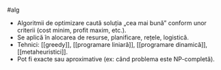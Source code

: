 #alg 
- Algoritmii de optimizare caută soluția „cea mai bună” conform unor criterii (cost minim, profit maxim, etc.).
- Se aplică în alocarea de resurse, planificare, rețele, logistică.
- Tehnici: [[greedy]], [[programare liniară]], [[programare dinamică]], [[metaheuristici]].
- Pot fi exacte sau aproximative (ex: când problema este NP-completă).

